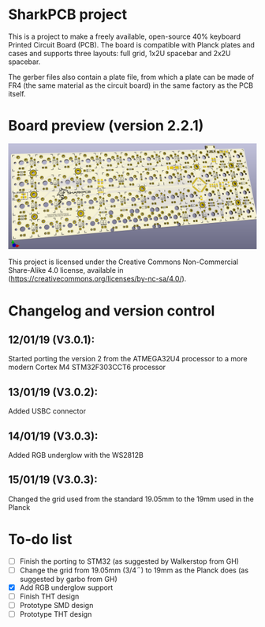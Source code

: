 # SharkPCB project

This is a project to make a freely available, open-source 40% keyboard Printed Circuit Board (PCB). The board is compatible with Planck plates and cases and supports three layouts: full grid, 1x2U spacebar and 2x2U spacebar.

The gerber files also contain a plate file, from which a plate can be made of FR4 (the same material as the circuit board) in the same factory as the PCB itself.

# Board preview (version 2.2.1)

![Alt text](boardPreview.png)

This project is licensed under the Creative Commons Non-Commercial Share-Alike 4.0 license, available in (https://creativecommons.org/licenses/by-nc-sa/4.0/).

# Changelog and version control

## **12/01/19 (V3.0.1)**:

Started porting the version 2 from the ATMEGA32U4 processor to a more modern Cortex M4 STM32F303CCT6 processor

## **13/01/19 (V3.0.2)**:

Added USBC connector

## **14/01/19 (V3.0.3)**:

Added RGB underglow with the WS2812B

## **15/01/19 (V3.0.3)**:

Changed the grid used from the standard 19.05mm to the 19mm used in the Planck

# To-do list
- [ ] Finish the porting to STM32 (as suggested by Walkerstop from GH)
- [ ] Change the grid from 19.05mm (3/4΅) to 19mm as the Planck does (as suggested by garbo from GH)
- [x] Add RGB underglow support
- [ ] Finish THT design
- [ ] Prototype SMD design
- [ ] Prototype THT design
